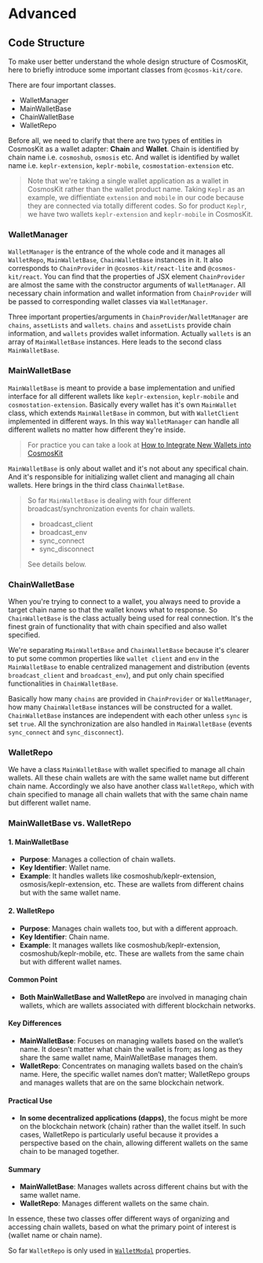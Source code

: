 # Advanced

## Code Structure

To make user better understand the whole design structure of CosmosKit, here to briefly introduce some important classes from `@cosmos-kit/core`.

There are four important classes.

- WalletManager
- MainWalletBase
- ChainWalletBase
- WalletRepo

Before all, we need to clarify that there are two types of entities in CosmosKit as a wallet adapter: **Chain** and **Wallet**. Chain is identified by chain name i.e. `cosmoshub`, `osmosis` etc. And wallet is identified by wallet name i.e. `keplr-extension`, `keplr-mobile`, `cosmostation-extension` etc.

> Note that we're taking a single wallet application as a wallet in CosmosKit rather than the wallet product name. Taking `Keplr` as an example, we diffientiate `extension` and `mobile` in our code because they are connected via totally different codes. So for product `Keplr`, we have two wallets `keplr-extension` and `keplr-mobile` in CosmosKit.

### WalletManager

`WalletManager` is the entrance of the whole code and it manages all `WalletRepo`, `MainWalletBase`, `ChainWalletBase` instances in it. It also corresponds to `ChainProvider` in `@cosmos-kit/react-lite` and `@cosmos-kit/react`. You can find that the properties of JSX element `ChainProvider` are almost the same with the constructor arguments of `WalletManager`. All necessary chain information and wallet information from `ChainProvider` will be passed to corresponding wallet classes via `WalletManager`.

Three important properties/arguments in `ChainProvider`/`WalletManager` are `chains`, `assetLists` and `wallets`. `chains` and `assetLists` provide chain information, and `wallets` provides wallet information. Actually `wallets` is an array of `MainWalletBase` instances. Here leads to the second class `MainWalletBase`.

### MainWalletBase

`MainWalletBase` is meant to provide a base implementation and unified interface for all different wallets like `keplr-extension`, `keplr-mobile` and `cosmostation-extension`. Basically every wallet has it's own `MainWallet` class, which extends `MainWalletBase` in common, but with `WalletClient` implemented in different ways. In this way `WalletManager` can handle all different wallets no matter how different they're inside.

> For practice you can take a look at [How to Integrate New Wallets into CosmosKit](/integrating-wallets/adding-new-wallets)

`MainWalletBase` is only about wallet and it's not about any specifical chain. And it's responsible for initializing wallet client and managing all chain wallets. Here brings in the third class `ChainWalletBase`.

> So far `MainWalletBase` is dealing with four different broadcast/synchronization events for chain wallets.
>
> - broadcast_client
> - broadcast_env
> - sync_connect
> - sync_disconnect
>
> See details below.

### ChainWalletBase

When you're trying to connect to a wallet, you always need to provide a target chain name so that the wallet knows what to response. So `ChainWalletBase` is the class actually being used for real connection. It's the finest grain of functionality that with chain specified and also wallet specified.

We're separating `MainWalletBase` and `ChainWalletBase` because it's clearer to put some common properties like `wallet client` and `env` in the `MainWalletBase` to enable
centralized management and distribution (events `broadcast_client` and `broadcast_env`), and put only chain specified functionalities in `ChainWalletBase`.

Basically how many `chains` are provided in `ChainProvider` or `WalletManager`, how many `ChainWalletBase` instances will be constructed for a wallet. `ChainWalletBase` instances are independent with each other unless `sync` is set `true`. All the synchronization are also handled in `MainWalletBase` (events `sync_connect` and `sync_disconnect`).

### WalletRepo

We have a class `MainWalletBase` with wallet specified to manage all chain wallets. All these chain wallets are with the same wallet name but different chain name. Accordingly we also have another class `WalletRepo`, which with chain specified to manage all chain wallets that with the same chain name but different wallet name.

### MainWalletBase vs. WalletRepo

#### 1. **MainWalletBase**
- **Purpose**: Manages a collection of chain wallets.
- **Key Identifier**: Wallet name.
- **Example**: It handles wallets like cosmoshub/keplr-extension, osmosis/keplr-extension, etc. These are wallets from different chains but with the same wallet name.
  
#### 2. **WalletRepo**
- **Purpose**: Manages chain wallets too, but with a different approach.
- **Key Identifier**: Chain name.
- **Example**: It manages wallets like cosmoshub/keplr-extension, cosmoshub/keplr-mobile, etc. These are wallets from the same chain but with different wallet names.
  
#### Common Point
- **Both MainWalletBase and WalletRepo** are involved in managing chain wallets, which are wallets associated with different blockchain networks.
  
#### Key Differences
- **MainWalletBase**: Focuses on managing wallets based on the wallet’s name. It doesn’t matter what chain the wallet is from; as long as they share the same wallet name, MainWalletBase manages them.
- **WalletRepo**: Concentrates on managing wallets based on the chain’s name. Here, the specific wallet names don’t matter; WalletRepo groups and manages wallets that are on the same blockchain network.
  
#### Practical Use
- **In some decentralized applications (dapps)**, the focus might be more on the blockchain network (chain) rather than the wallet itself. In such cases, WalletRepo is particularly useful because it provides a perspective based on the chain, allowing different wallets on the same chain to be managed together.
  
#### Summary
- **MainWalletBase**: Manages wallets across different chains but with the same wallet name.
- **WalletRepo**: Manages different wallets on the same chain.
  
In essence, these two classes offer different ways of organizing and accessing chain wallets, based on what the primary point of interest is (wallet name or chain name).

So far `WalletRepo` is only used in [`WalletModal`](https://docs.hyperweb.io/cosmos-kit/provider/chain-provider#walletmodal) properties.
